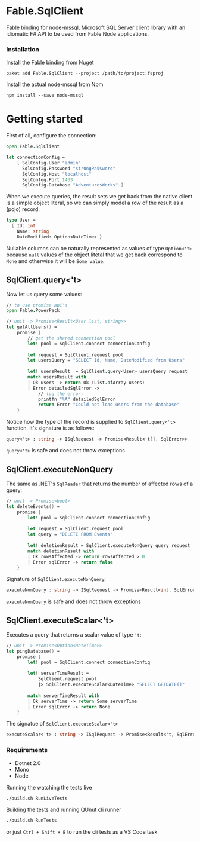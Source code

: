 # Fable.SqlClient

[Fable](https://github.com/fable-compiler/Fable) binding for [node-mssql](https://github.com/tediousjs/node-mssql), Microsoft SQL Server client library with an idiomatic F# API to be used from Fable Node applications. 

### Installation
Install the Fable binding from Nuget
```
paket add Fable.SqlClient --project /path/to/project.fsproj
```
Install the actual node-mssql from Npm
```
npm install --save node-mssql
``` 
# Getting started
First of all, configure the connection:
```fs
open Fable.SqlClient

let connectionConfig = 
    [ SqlConfig.User "admin"
      SqlConfig.Password "str0ngPa$$word"
      SqlConfig.Host "localhost"
      SqlConfog.Port 1433
      SqlConfig.Database "AdventuresWorks" ]
```

When we execute queries, the result sets we get back from the native client is a simple object literal, so we can simply model a row of the result as a (pojo) record:

```fs
type User = 
  { Id: int
    Name: string
    DateModified: Option<DateTime> }
```

Nullable columns can be naturally represented as values of type `Option<'t>` because `null` values of the object litetal that we get back correspond to `None` and otherwise it will be `Some value`.

## SqlClient.query<'t>
Now let us query some values:
```fs
// to use promise api's
open Fable.PowerPack

// unit -> Promise<Result<User list, string>>
let getAllUsers() = 
    promise {
        // get the shared connection pool
        let! pool = SqlClient.connect connectionConfig
        
        let request = SqlClient.request pool
        let usersQuery = "SELECT Id, Name, DateModified from Users"
        
        let! usersResult  = SqlClient.query<User> usersQuery request
        match usersResult with
        | Ok users -> return Ok (List.ofArray users)
        | Error detailedSqlError -> 
            // log the error:
            printfn "%A" detailedSqlError
            return Error "Could not load users from the database"
    }
```
Notice how the type of the record is supplied to `SqlClient.query<'t>` function. It's signature is as follows:

```fs
query<'t> : string -> ISqlRequest -> Promise<Result<'t[], SqlError>>
```
`query<'t>` is safe and does not throw exceptions

## SqlClient.executeNonQuery
The same as .NET's `SqlReader` that returns the number of affected rows of a query:

```fs
// unit -> Promise<bool>
let deleteEvents() = 
    promise {
        let! pool = SqlClient.connect connectionConfig
        
        let request = SqlClient.request pool
        let query = "DELETE FROM Events"
        
        let! deletionResult = SqlClient.executeNonQuery query request
        match deletionResult with 
        | Ok rowsAffected -> return rowsAffected > 0
        | Error sqlError -> return false
    }
``` 
Signature of `SqlClient.executeNonQuery`:

```fs
executeNonQuery : string -> ISqlRequest -> Promise<Result<int, SqlError>>
```
`executeNonQuery` is safe and does not throw exceptions
## SqlClient.executeScalar<'t> 
Executes a query that returns a scalar value of type `'t`:

```fs
// unit -> Promise<Option<DateTime>>
let pingDatabase() = 
    promise {
        let! pool = SqlClient.connect connectionConfig
        
        let! serverTimeResult = 
            SqlClient.request pool  
            |> SqlClient.executeScalar<DateTime> "SELECT GETDATE()"  
        
        match serverTimeResult with 
        | Ok serverTime -> return Some serverTime
        | Error sqlError -> return None
    }
```
The signatue of `SqlClient.executeScalar<'t>`
```fs
executeScalar<'t> : string -> ISqlRequest -> Promise<Result<'t, SqlError>>
```

### Requirements
 - Dotnet 2.0
 - Mono
 - Node


Running the watching the tests live 
```sh
./build.sh RunLiveTests 
```
Building the tests and running QUnut cli runner
```sh
./build.sh RunTests
```
or just `Ctrl + Shift + B` to run the cli tests as a VS Code task